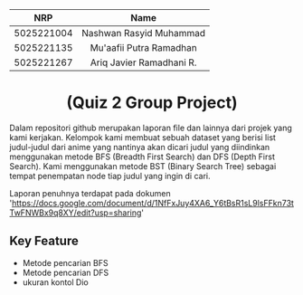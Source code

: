 <div align=center>

|    NRP     |      Name      |
| :--------: | :------------: |
| 5025221004 | Nashwan Rasyid Muhammad |
| 5025221135 | Mu'aafii Putra Ramadhan|
| 5025221267 | Ariq Javier Ramadhani R. |

# (Quiz 2 Group Project)

</div>

Dalam repositori github merupakan laporan file dan lainnya dari projek yang kami kerjakan. Kelompok kami membuat sebuah dataset yang berisi list judul-judul dari anime yang nantinya akan dicari judul yang diindinkan menggunakan metode BFS (Breadth First Search) dan DFS (Depth First Search). Kami menggunakan metode BST (Binary Search Tree) sebagai tempat penempatan node tiap judul yang ingin di cari.

Laporan penuhnya terdapat pada dokumen 'https://docs.google.com/document/d/1NfFxJuy4XA6_Y6tBsR1sL9lsFFkn73tTwFNWBx9q8XY/edit?usp=sharing'

## Key Feature
* Metode pencarian BFS
* Metode pencarian DFS
* ukuran kontol Dio

